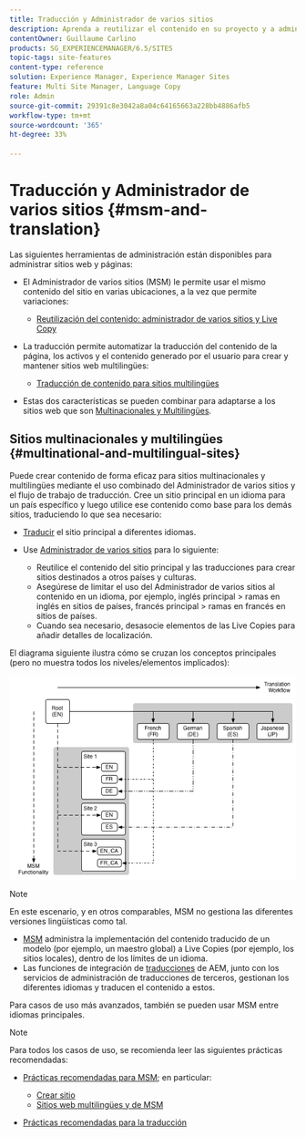 ```yaml
---
title: Traducción y Administrador de varios sitios
description: Aprenda a reutilizar el contenido en su proyecto y a administrar sitios web multilingües en Adobe Experience Manager.
contentOwner: Guillaume Carlino
products: SG_EXPERIENCEMANAGER/6.5/SITES
topic-tags: site-features
content-type: reference
solution: Experience Manager, Experience Manager Sites
feature: Multi Site Manager, Language Copy
role: Admin
source-git-commit: 29391c8e3042a8a04c64165663a228bb4886afb5
workflow-type: tm+mt
source-wordcount: '365'
ht-degree: 33%

---
```


# Traducción y Administrador de varios sitios {#msm-and-translation}

Las siguientes herramientas de administración están disponibles para administrar sitios web y páginas:

* El Administrador de varios sitios (MSM) le permite usar el mismo contenido del sitio en varias ubicaciones, a la vez que permite variaciones:

   * [Reutilización del contenido: administrador de varios sitios y Live Copy](/help/sites-administering/msm.md)

* La traducción permite automatizar la traducción del contenido de la página, los activos y el contenido generado por el usuario para crear y mantener sitios web multilingües:

   * [Traducción de contenido para sitios multilingües](/help/sites-administering/translation.md)

* Estas dos características se pueden combinar para adaptarse a los sitios web que son [Multinacionales y Multilingües](#multinational-and-multilingual-sites).

## Sitios multinacionales y multilingües {#multinational-and-multilingual-sites}

Puede crear contenido de forma eficaz para sitios multinacionales y multilingües mediante el uso combinado del Administrador de varios sitios y el flujo de trabajo de traducción. Cree un sitio principal en un idioma para un país específico y luego utilice ese contenido como base para los demás sitios, traduciendo lo que sea necesario:

* [Traducir](/help/sites-administering/translation.md) el sitio principal a diferentes idiomas.

* Use [Administrador de varios sitios](/help/sites-administering/msm.md) para lo siguiente:

   * Reutilice el contenido del sitio principal y las traducciones para crear sitios destinados a otros países y culturas.
   * Asegúrese de limitar el uso del Administrador de varios sitios al contenido en un idioma, por ejemplo, inglés principal > ramas en inglés en sitios de países, francés principal > ramas en francés en sitios de países.
   * Cuando sea necesario, desasocie elementos de las Live Copies para añadir detalles de localización.

El diagrama siguiente ilustra cómo se cruzan los conceptos principales (pero no muestra todos los niveles/elementos implicados):

![Diagrama que muestra los conceptos principales de MSM y traducción](assets/chlimage_1-71a.png)

>[!NOTE]
>
>En este escenario, y en otros comparables, MSM no gestiona las diferentes versiones lingüísticas como tal.
>
>* [MSM](/help/sites-administering/msm.md) administra la implementación del contenido traducido de un modelo (por ejemplo, un maestro global) a Live Copies (por ejemplo, los sitios locales), dentro de los límites de un idioma.
>* Las funciones de integración de [traducciones](/help/sites-administering/translation.md) de AEM, junto con los servicios de administración de traducciones de terceros, gestionan los diferentes idiomas y traducen el contenido a estos.
>
>Para casos de uso más avanzados, también se pueden usar MSM entre idiomas principales.

>[!NOTE]
>
>Para todos los casos de uso, se recomienda leer las siguientes prácticas recomendadas:
>
>* [Prácticas recomendadas para MSM](/help/sites-administering/msm-best-practices.md); en particular:
>
>   * [Crear sitio](/help/sites-administering/msm-best-practices.md#create-site)
>   * [Sitios web multilingües y de MSM](/help/sites-administering/msm-best-practices.md#msm-and-multilingual-websites)
>
>* [Prácticas recomendadas para la traducción](/help/sites-administering/tc-bp.md)
